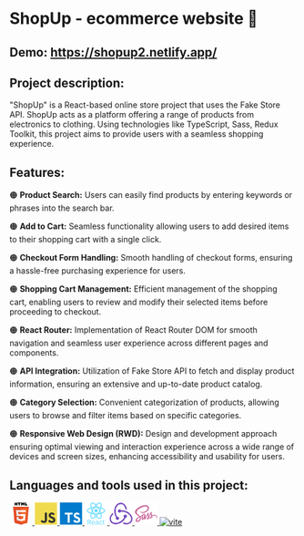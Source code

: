 <h1> ShopUp - ecommerce website 🛒 </h1>



<h2>Demo: <a href="https://shopup2.netlify.app/">https://shopup2.netlify.app/</a></h2>



<h2>Project description:</h2>
<p>"ShopUp" is a React-based online store project that uses the Fake Store API. ShopUp acts as a platform offering a range of products from electronics to clothing. Using technologies like TypeScript, Sass, Redux Toolkit, this project aims to provide users with a seamless shopping experience.</p>



<h2>Features:</h2>
<p>🟠 <b>Product Search:</b> Users can easily find products by entering keywords or phrases into the search bar.</p>
<p>🟠 <b>Add to Cart:</b> Seamless functionality allowing users to add desired items to their shopping cart with a single click.</p>
<p>🟠 <b>Checkout Form Handling:</b> Smooth handling of checkout forms, ensuring a hassle-free purchasing experience for users.</p>
<p>🟠 <b>Shopping Cart Management:</b> Efficient management of the shopping cart, enabling users to review and modify their selected items before proceeding to checkout. </p>
<p>🟠 <b>React Router:</b> Implementation of React Router DOM for smooth navigation and seamless user experience across different pages and components.</p>
<p>🟠 <b>API Integration:</b> Utilization of Fake Store API to fetch and display product information, ensuring an extensive and up-to-date product catalog. </p>
<p>🟠 <b>Category Selection:</b> Convenient categorization of products, allowing users to browse and filter items based on specific categories. </p>
<p>🟠 <b>Responsive Web Design (RWD):</b> Design and development approach ensuring optimal viewing and interaction experience across a wide range of devices and screen sizes, enhancing accessibility and usability for users. </p>



<h2>Languages and tools used in this project:</h2>
<a href="https://www.w3.org/html/" target="_blank" rel="noreferrer"> <img src="https://raw.githubusercontent.com/devicons/devicon/master/icons/html5/html5-original-wordmark.svg" alt="html5" width="40" height="40"/> </a>
<a href="https://developer.mozilla.org/en-US/docs/Web/JavaScript" target="_blank" rel="noreferrer"> <img src="https://raw.githubusercontent.com/devicons/devicon/master/icons/javascript/javascript-original.svg" alt="javascript" width="40" height="40"/> </a>
<a href="https://www.typescriptlang.org/" target="_blank" rel="noreferrer"> <img src="https://raw.githubusercontent.com/devicons/devicon/master/icons/typescript/typescript-original.svg" alt="typescript" width="40" height="40"/> </a>
<a href="https://reactjs.org/" target="_blank" rel="noreferrer"> <img src="https://raw.githubusercontent.com/devicons/devicon/master/icons/react/react-original-wordmark.svg" alt="react" width="40" height="40"/> </a>
<a href="https://redux.js.org" target="_blank" rel="noreferrer"> <img src="https://raw.githubusercontent.com/devicons/devicon/master/icons/redux/redux-original.svg" alt="redux" width="40" height="40"/>
<a href="https://sass-lang.com" target="_blank" rel="noreferrer"> <img src="https://raw.githubusercontent.com/devicons/devicon/master/icons/sass/sass-original.svg" alt="sass" width="40" height="40"/> </a>
<a href="https://vitejs.dev/" target="_blank" rel="noreferrer"> <img src="https://www.svgrepo.com/show/374167/vite.svg" alt="vite" width="40" height="40"/> </a>

